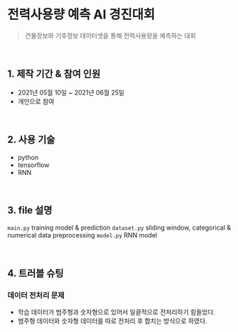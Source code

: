 # 전력사용량 예측 AI 경진대회
>건물정보와 기후정보 데이터셋을 통해 전력사용량을 예측하는 대회

</br>

## 1. 제작 기간 & 참여 인원
- 2021년 05월 10일 ~ 2021년 06월 25일
- 개인으로 참여

</br>

## 2. 사용 기술
- python
- tensorflow
- RNN

</br>

## 3. file 설명
`main.py` training model & prediction
`dataset.py` sliding window, categorical & numerical data preprocessing 
`model.py` RNN model

</br>

## 4. 트러블 슈팅
### 데이터 전처리 문제
- 학습 데이터가 범주형과 숫자형으로 있어서 일괄적으로 전처리하기 힘들었다.
- 범주형 데이터와 숫자형 데이터를 따로 전처리 후 합치는 방식으로 하였다.
